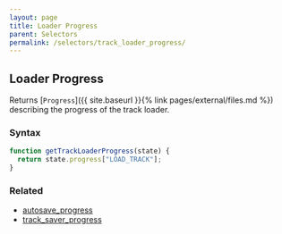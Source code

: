 ```yaml
---
layout: page
title: Loader Progress
parent: Selectors
permalink: /selectors/track_loader_progress/
---
```


## Loader Progress

Returns [`Progress`]({{ site.baseurl }}{% link pages/external/files.md %}) describing the progress of the track loader.

### Syntax

```js
function getTrackLoaderProgress(state) {
  return state.progress["LOAD_TRACK"];
}
```

### Related

- [autosave_progress](./autosave_progress.md)
- [track_saver_progress](./track_saver_progress.md)

